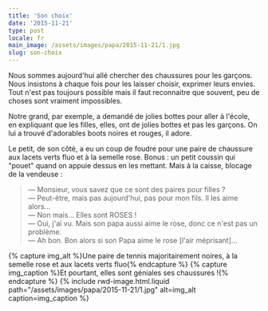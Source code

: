 ```yaml
---
title: 'Son choix'
date: '2015-11-21'
type: post
locale: fr
main_image: /assets/images/papa/2015-11-21/1.jpg
slug: son-choix
---
```


Nous sommes aujourd'hui allé chercher des chaussures pour les garçons. Nous insistons à chaque fois pour les laisser choisir, exprimer leurs envies. Tout n'est pas toujours possible mais il faut reconnaitre que souvent, peu de choses sont vraiment impossibles.

Notre grand, par exemple, a demandé de jolies bottes pour aller à l'école, en expliquant que les filles, elles, ont de jolies bottes et pas les garçons. On lui a trouvé d'adorables boots noires et rouges, il adore.

Le petit, de son côté, a eu un coup de foudre pour une paire de chaussure aux lacets verts fluo et à la semelle rose. Bonus : un petit coussin qui "pouet" quand on appuie dessus en les mettant. Mais à la caisse, blocage de la vendeuse :

> — Monsieur, vous savez que ce sont des paires pour filles ?  
> — Peut-être, mais pas aujourd'hui, pas pour mon fils. Il les aime alors...  
> — Non mais... Elles sont ROSES !  
> — Oui, j'ai vu. Mais son papa aussi aime le rose, donc ce n'est pas un problème.  
> — Ah bon. Bon alors si son Papa aime le rose [l'air méprisant]...

{% capture img_alt %}Une paire de tennis majoritairement noires, à la semelle rose et aux lacets verts fluo{% endcapture %}
{% capture img_caption %}Et pourtant, elles sont géniales ses chaussures !{% endcapture %}
{% include rwd-image.html.liquid
path="/assets/images/papa/2015-11-21/1.jpg"
alt=img_alt
caption=img_caption
%}
